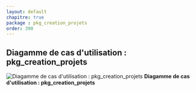 ```yaml
---
layout: default
chapitre: true
package : pkg_creation_projets
order: 390
---
```


## Diagamme de cas d'utilisation : pkg_creation_projets

![Diagamme de cas d'utilisation : pkg_creation_projets](/prototype/diagrammes/pkg_creation_projets/uses_cases_pkg_technologies.svg)
**Diagamme de cas d'utilisation : pkg_creation_projets**